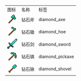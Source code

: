 <table>
	<tablebody>
		<tr>
			<td>图标</td>
			<td>名称</td>
			<td>标签</td>
		</tr>
		<tr>
			<td><img src="mc_icon/tools/diamond_axe.png"></td>
			<td>钻石斧</td>
			<td>diamond_axe</td>
		</tr>
		<tr>
			<td><img src="mc_icon/tools/diamond_hoe.png"></td>
			<td>钻石锄</td>
			<td>diamond_hoe</td>
		</tr>
		<tr>
			<td><img src="mc_icon/combat/diamond_sword.png"></td>
			<td>钻石剑</td>
			<td>diamond_sword</td>
		</tr>
		<tr>
			<td><img src="mc_icon/tools/diamond_pickaxe.png"></td>
			<td>钻石镐</td>
			<td>diamond_pickaxe</td>
		</tr>
		<tr>
			<td><img src="mc_icon/tools/diamond_shovel.png"></td>
			<td>钻石锹</td>
			<td>diamond_shovel</td>
		</tr>
	</tablebody>
</table>